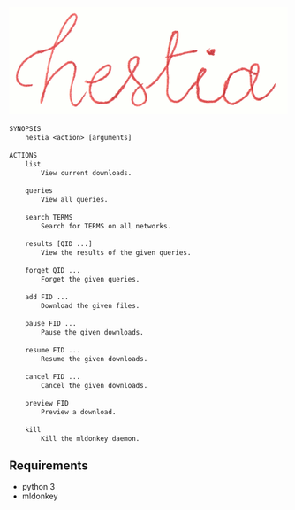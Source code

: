 ![logo](https://github.com/baskerville/hestia/raw/master/logo/hestia_logo.png)


    SYNOPSIS
        hestia <action> [arguments]

    ACTIONS 
        list
            View current downloads.

        queries
            View all queries.

        search TERMS
            Search for TERMS on all networks.

        results [QID ...]
            View the results of the given queries.

        forget QID ...
            Forget the given queries.

        add FID ...
            Download the given files.

        pause FID ...
            Pause the given downloads.

        resume FID ...
            Resume the given downloads.

        cancel FID ...
            Cancel the given downloads.

        preview FID
            Preview a download. 

        kill
            Kill the mldonkey daemon.

## Requirements

- python 3
- mldonkey
